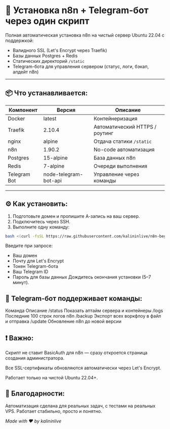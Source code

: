 # 🚀 Установка n8n + Telegram-бот через один скрипт

Полная автоматическая установка n8n на чистый сервер Ubuntu 22.04 с поддержкой:

- Валидного SSL (Let's Encrypt через Traefik)
- Базы данных Postgres + Redis
- Статических директорий `/static`
- Telegram-бота для управления сервером (статус, логи, бэкап, апдейт n8n)

---

## 📦 Что устанавливается:

| Компонент      | Версия          | Описание                                  |
| -------------- | --------------- | ---------------------------------------- |
| Docker         | latest          | Контейнеризация                         |
| Traefik        | 2.10.4          | Автоматический HTTPS / роутинг          |
| nginx          | alpine          | Отдача статики `/static`                |
| n8n            | 1.90.2          | No-code автоматизация                   |
| Postgres       | 15-alpine       | База данных n8n                         |
| Redis          | 7-alpine        | Очереди выполнения                      |
| Telegram Bot   | node-telegram-bot-api | Управление через команды          |

---

## ⚙️ Как установить:

1. Подготовьте домен и пропишите А-запись на ваш сервер.
2. Подключитесь через SSH.
3. Выполните одну команду:

```bash
bash <(curl -fsSL https://raw.githubusercontent.com/kalininlive/n8n-beget-install/main/install.sh)
```
Введите при запросе:

- Ваш домен
- Почту для Let's Encrypt
- Токен Telegram-бота
- Ваш Telegram ID
- Пароль для базы данных
Дождитесь окончания установки (5–7 минут).

## 📜 Telegram-бот поддерживает команды:

Команда	Описание
/status	Показать аптайм сервера и контейнеры
/logs	Последние 100 строк логов n8n
/backup	Экспорт всех воркфлоу в файл и отправка
/update	Обновление n8n до новой версии

## ❗ Важно:
Скрипт не ставит BasicAuth для n8n — сразу откроется страница создания администратора.

Все SSL-сертификаты обновляются автоматически через Let's Encrypt.

Работает только на чистой Ubuntu 22.04+.

## 🤝 Благодарности:
Автоматизация сделана для реальных задач, с тестами на реальных VPS.
Работает стабильно, просто и понятно.

*Made with ❤️ by kalininlive*
